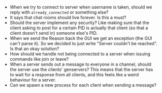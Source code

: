 <link href="/Users/hjort/Code/configs/markdown.css" rel="stylesheet"></link>

* When we try to connect to server when username is taken, should we reply with
  `already_connected` or something else?
* It says that chat rooms should live forever. Is this a must?
* Should the server implement any security? Like making sure that the client
  asking to post for a certain PID is actually that client (so that a client
  doesn't send in) someone else's PID.
* When we send the Reason back the GUI we get an exception (the GUI can't parse
  it). So we decided to just write "Server couldn't be reached". Is that an
  okay solution?
* How should we handle not being connected to a server when issuing commands
  like join or leave?
* When a server sends out a message to everyone in a channel, should the server
  use the clients' genservers? This means that the server has to wait for a
  response from all clients, and this feels like a weird behaviour for a server.
* Can we spawn a new process for each client when sending a message?

